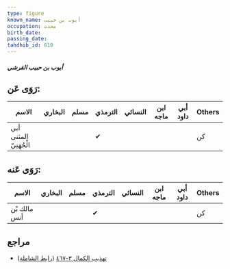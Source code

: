 ```yaml
---
type: figure
known_name: أيوب بن حبيب
occupation: محدث
birth_date:
passing_date:
tahdhib_id: 610
---
```

##### أيوب بن حبيب القرشي

## رَوَى عَن:
| الاسم                  | البخاري | مسلم | الترمذي | النسائي | ابن ماجه | أبي داود | Others |
| ---------------------- | ------- | ---- | ------- | ------- | -------- | -------- | ------ |
| أبي المثنى الْجُهَنِيّ |         |      | ✔       |         |          |          | كن     |
## رَوَى عَنه:
| الاسم        | البخاري | مسلم | الترمذي | النسائي | ابن ماجه | أبي داود | Others |
| ------------ | ------- | ---- | ------- | ------- | -------- | -------- | ------ |
| مالك بْن أنس |         |      | ✔       |         |          |          | كن     |
## مراجع
- [تهذيب الكمال ٣-٤٦٧](obsidian://open?vault=Tahdhib-al-Kamal&file=Figures/٦١٠-أيوب%20بن%20حبيب%20القرشي) ([رابط الشاملة](https://shamela.ws/book/3722/1481))